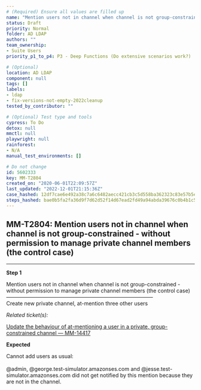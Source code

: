 ```yaml
---
# (Required) Ensure all values are filled up
name: "Mention users not in channel when channel is not group-constrained  - without permission to manage private channel members (the control case)"
status: Draft
priority: Normal
folder: AD LDAP
authors: ""
team_ownership:
- Suite Users
priority_p1_to_p4: P3 - Deep Functions (Do extensive scenarios work?)

# (Optional)
location: AD LDAP
component: null
tags: []
labels:
- ldap
- fix-versions-not-empty-2022cleanup
tested_by_contributor: ""

# (Optional) Test type and tools
cypress: To Do
detox: null
mmctl: null
playwright: null
rainforest:
- N/A
manual_test_environments: []

# Do not change
id: 5602333
key: MM-T2804
created_on: "2020-06-01T22:09:57Z"
last_updated: "2022-12-01T21:15:36Z"
case_hashed: 12df7cae6e492a38c7a6c6482aecc421cb3c5d558ba362323c83e57b5e6d26090b197cac7991078a3ecc9947a3897e57
steps_hashed: bae0b5fa2fa36d9f7d62d52f14d67ead2fd49a94abda39676c0b4b1c5ab2cec9502ede6ec2295ea56c910b4f607cd24b
---
```


<!-- (Auto-generated) Based on frontmatter's "key" and "name" -->

## MM-T2804: Mention users not in channel when channel is not group-constrained - without permission to manage private channel members (the control case)

---

**Step 1**

Mention users not in channel when channel is not group-constrained - without permission to manage private channel members (the control case)\
————————————————————————————\
Create new private channel, at-mention three other users

_Related ticket(s):_

[Update the behaviour of at-mentioning a user in a private, group-constrained channel — MM-14417](https://mattermost.atlassian.net/browse/MM-14417)

**Expected**

Cannot add users as usual:\
\
@admin, @george.test-simulator.amazonses.com and @jesse.test-simulator.amazonses.com did not get notified by this mention because they are not in the channel.
